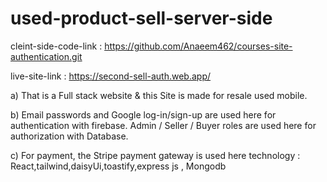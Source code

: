 # used-product-sell-server-side

cleint-side-code-link : https://github.com/Anaeem462/courses-site-authentication.git

live-site-link : https://second-sell-auth.web.app/

a) That is a Full stack website & this Site is made for resale used mobile.

b) Email passwords and Google log-in/sign-up are used here for authentication with firebase. 		    Admin / Seller / Buyer roles are used here for authorization with Database.

c) For payment, the Stripe payment gateway is used here
	technology : React,tailwind,daisyUi,toastify,express js , Mongodb


